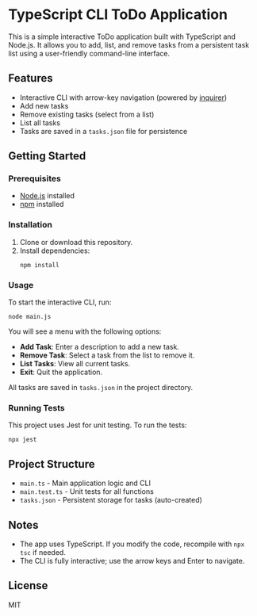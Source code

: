 # TypeScript CLI ToDo Application

This is a simple interactive ToDo application built with TypeScript and Node.js. It allows you to add, list, and remove tasks from a persistent task list using a user-friendly command-line interface.

## Features
- Interactive CLI with arrow-key navigation (powered by [inquirer](https://www.npmjs.com/package/inquirer))
- Add new tasks
- Remove existing tasks (select from a list)
- List all tasks
- Tasks are saved in a `tasks.json` file for persistence

## Getting Started

### Prerequisites
- [Node.js](https://nodejs.org/) installed
- [npm](https://www.npmjs.com/) installed

### Installation
1. Clone or download this repository.
2. Install dependencies:
   ```
   npm install
   ```

### Usage
To start the interactive CLI, run:
```
node main.js
```

You will see a menu with the following options:
- **Add Task**: Enter a description to add a new task.
- **Remove Task**: Select a task from the list to remove it.
- **List Tasks**: View all current tasks.
- **Exit**: Quit the application.

All tasks are saved in `tasks.json` in the project directory.

### Running Tests
This project uses Jest for unit testing. To run the tests:
```
npx jest
```

## Project Structure
- `main.ts` - Main application logic and CLI
- `main.test.ts` - Unit tests for all functions
- `tasks.json` - Persistent storage for tasks (auto-created)

## Notes
- The app uses TypeScript. If you modify the code, recompile with `npx tsc` if needed.
- The CLI is fully interactive; use the arrow keys and Enter to navigate.

## License
MIT
